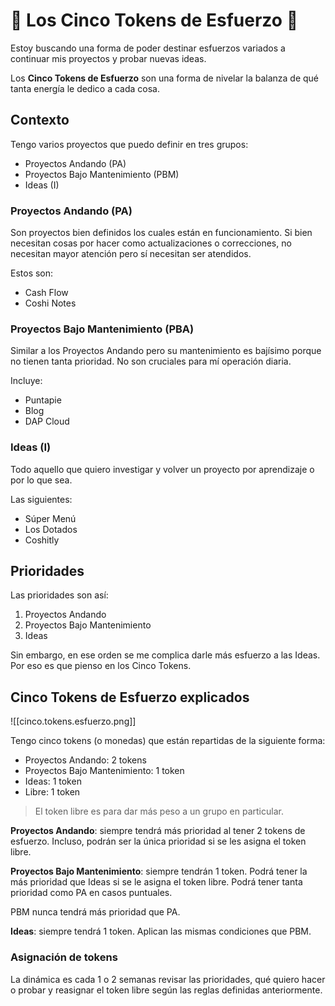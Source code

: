 # 🥇 Los Cinco Tokens de Esfuerzo 🥇

Estoy buscando una forma de poder destinar esfuerzos variados a continuar mis proyectos y probar nuevas ideas.

Los **Cinco Tokens de Esfuerzo** son una forma de nivelar la balanza de qué tanta energía le dedico a cada cosa.

## Contexto

Tengo varios proyectos que puedo definir en tres grupos:

- Proyectos Andando (PA)
- Proyectos Bajo Mantenimiento (PBM)
- Ideas (I)

### Proyectos Andando (PA)

Son proyectos bien definidos los cuales están en funcionamiento. Si bien necesitan cosas por hacer como actualizaciones o correcciones, no necesitan mayor atención pero sí necesitan ser atendidos.

Estos son:

- Cash Flow
- Coshi Notes

### Proyectos Bajo Mantenimiento (PBA)

Similar a los Proyectos Andando pero su mantenimiento es bajísimo porque no tienen tanta prioridad. No son cruciales para mí operación diaria.

Incluye:

- Puntapie
- Blog
- DAP Cloud

### Ideas (I)

Todo aquello que quiero investigar y volver un proyecto por aprendizaje o por lo que sea.

Las siguientes:

- Súper Menú
- Los Dotados
- Coshitly

## Prioridades

Las prioridades son así:

1. Proyectos Andando
2. Proyectos Bajo Mantenimiento
3. Ideas

Sin embargo, en ese orden se me complica darle más esfuerzo a las Ideas. Por eso es que pienso en los Cinco Tokens.

## Cinco Tokens de Esfuerzo explicados

![[cinco.tokens.esfuerzo.png]]

Tengo cinco tokens (o monedas) que están repartidas de la siguiente forma:

- Proyectos Andando: 2 tokens
- Proyectos Bajo Mantenimiento: 1 token
- Ideas: 1 token
- Libre: 1 token

> El token libre es para dar más peso a un grupo en particular.

**Proyectos Andando**: siempre tendrá más prioridad al tener 2 tokens de esfuerzo. Incluso, podrán ser la única prioridad si se les asigna el token libre.

**Proyectos Bajo Mantenimiento**: siempre tendrán 1 token. Podrá tener la más prioridad que Ideas si se le asigna el token libre. Podrá tener tanta prioridad como PA en casos puntuales.

PBM nunca tendrá más prioridad que PA.

**Ideas**: siempre tendrá 1 token. Aplican las mismas condiciones que PBM.

### Asignación de tokens

La dinámica es cada 1 o 2 semanas revisar las prioridades, qué quiero hacer o probar y reasignar el token libre según las reglas definidas anteriormente.

